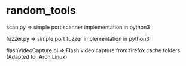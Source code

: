 # random_tools

scan.py => simple port scanner implementation in python3

fuzzer.py => simple port fuzzer implementation in python3

flashVideoCapture.pl => Flash video capture from firefox cache folders (Adapted for Arch Linux)
